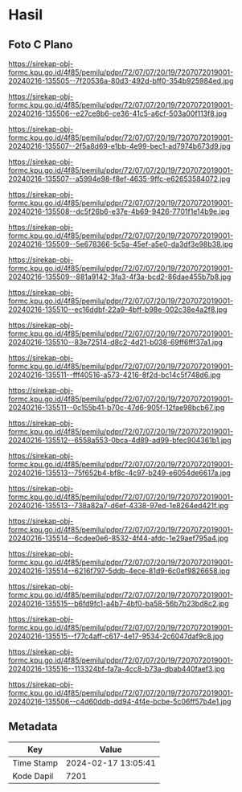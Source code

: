 # Hasil

## Foto C Plano

https://sirekap-obj-formc.kpu.go.id/4f85/pemilu/pdpr/72/07/07/20/19/7207072019001-20240216-135505--7f20536a-80d3-492d-bff0-354b925984ed.jpg

https://sirekap-obj-formc.kpu.go.id/4f85/pemilu/pdpr/72/07/07/20/19/7207072019001-20240216-135506--e27ce8b6-ce36-41c5-a6cf-503a00f113f8.jpg

https://sirekap-obj-formc.kpu.go.id/4f85/pemilu/pdpr/72/07/07/20/19/7207072019001-20240216-135507--2f5a8d69-e1bb-4e99-bec1-ad7974b673d9.jpg

https://sirekap-obj-formc.kpu.go.id/4f85/pemilu/pdpr/72/07/07/20/19/7207072019001-20240216-135507--a5994e98-f8ef-4635-9ffc-e62653584072.jpg

https://sirekap-obj-formc.kpu.go.id/4f85/pemilu/pdpr/72/07/07/20/19/7207072019001-20240216-135508--dc5f26b6-e37e-4b69-9426-7701f1e14b9e.jpg

https://sirekap-obj-formc.kpu.go.id/4f85/pemilu/pdpr/72/07/07/20/19/7207072019001-20240216-135509--5e678366-5c5a-45ef-a5e0-da3df3e98b38.jpg

https://sirekap-obj-formc.kpu.go.id/4f85/pemilu/pdpr/72/07/07/20/19/7207072019001-20240216-135509--881a9142-3fa3-4f3a-bcd2-86dae455b7b8.jpg

https://sirekap-obj-formc.kpu.go.id/4f85/pemilu/pdpr/72/07/07/20/19/7207072019001-20240216-135510--ec16ddbf-22a9-4bff-b98e-002c38e4a2f8.jpg

https://sirekap-obj-formc.kpu.go.id/4f85/pemilu/pdpr/72/07/07/20/19/7207072019001-20240216-135510--83e72514-d8c2-4d21-b038-69ff6fff37a1.jpg

https://sirekap-obj-formc.kpu.go.id/4f85/pemilu/pdpr/72/07/07/20/19/7207072019001-20240216-135511--fff40516-a573-4216-8f2d-bc14c5f748d6.jpg

https://sirekap-obj-formc.kpu.go.id/4f85/pemilu/pdpr/72/07/07/20/19/7207072019001-20240216-135511--0c155b41-b70c-47d6-905f-12fae98bcb67.jpg

https://sirekap-obj-formc.kpu.go.id/4f85/pemilu/pdpr/72/07/07/20/19/7207072019001-20240216-135512--6558a553-0bca-4d89-ad99-bfec904361b1.jpg

https://sirekap-obj-formc.kpu.go.id/4f85/pemilu/pdpr/72/07/07/20/19/7207072019001-20240216-135513--75f652b4-bf8c-4c97-b249-e6054de6617a.jpg

https://sirekap-obj-formc.kpu.go.id/4f85/pemilu/pdpr/72/07/07/20/19/7207072019001-20240216-135513--738a82a7-d6ef-4338-97ed-1e8264ed421f.jpg

https://sirekap-obj-formc.kpu.go.id/4f85/pemilu/pdpr/72/07/07/20/19/7207072019001-20240216-135514--6cdee0e6-8532-4f44-afdc-1e29aef795a4.jpg

https://sirekap-obj-formc.kpu.go.id/4f85/pemilu/pdpr/72/07/07/20/19/7207072019001-20240216-135514--6216f797-5ddb-4ece-81d9-6c0ef9826658.jpg

https://sirekap-obj-formc.kpu.go.id/4f85/pemilu/pdpr/72/07/07/20/19/7207072019001-20240216-135515--b6fd9fc1-a4b7-4bf0-ba58-56b7b23bd8c2.jpg

https://sirekap-obj-formc.kpu.go.id/4f85/pemilu/pdpr/72/07/07/20/19/7207072019001-20240216-135515--f77c4aff-c617-4e17-9534-2c6047daf9c8.jpg

https://sirekap-obj-formc.kpu.go.id/4f85/pemilu/pdpr/72/07/07/20/19/7207072019001-20240216-135516--113324bf-fa7a-4cc8-b73a-dbab440faef3.jpg

https://sirekap-obj-formc.kpu.go.id/4f85/pemilu/pdpr/72/07/07/20/19/7207072019001-20240216-135506--c4d60ddb-dd94-4f4e-bcbe-5c06ff57b4e1.jpg


## Metadata

| Key        | Value               |
| ---------- | ------------------- |
| Time Stamp | 2024-02-17 13:05:41 |
| Kode Dapil | 7201                |



